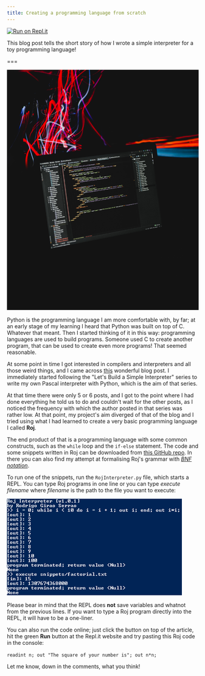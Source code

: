 ```yaml
---
title: Creating a programming language from scratch
---
```


[![Run on Repl.it](https://repl.it/badge/github/RojerGS/Roj)](https://repl.it/github/RojerGS/Roj)

This blog post tells the short story of how I wrote a simple interpreter for a toy programming language!

===

![A computer screen with some code in it, everything in a dark setting](computer-screen-with-code.jpg?crop=0,1200,3300,2400)

Python is the programming language I am more comfortable with, by far; at an early stage of my learning I heard that Python was built on top of C. Whatever that meant. Then I started thinking of it in this way: programming languages are used to build programs. Someone used C to create another program, that can be used to create even more programs! That seemed reasonable.

At some point in time I got interested in compilers and interpreters and all those weird things, and I came across [this](https://ruslanspivak.com/lsbasi-part1/) wonderful blog post. I immediately started following the "Let's Build a Simple Interpreter" series to write my own Pascal interpreter with Python, which is the aim of that series.

At that time there were only 5 or 6 posts, and I got to the point where I had done everything he told us to do and couldn't wait for the other posts, as I noticed the frequency with which the author posted in that series was rather low. At that point, my project's aim diverged of that of the blog and I tried using what I had learned to create a very basic programming language I called **Roj**.

The end product of that is a programming language with some common constructs, such as the ``while`` loop and the ``if-else`` statement. The code and some snippets written in Roj can be downloaded from [this GitHub repo](https://github.com/RojerGS/Roj). In there you can also find my attempt at formalising Roj's grammar with [_BNF notation_](https://en.wikipedia.org/wiki/Backus%E2%80%93Naur_form).

To run one of the snippets, run the `RojInterpreter.py` file, which starts a REPL. You can type Roj programs in one line or you can type _execute filename_ where _filename_ is the path to the file you want to execute:

![A screenshot of a basic REPL session in the Roj interpreter](roj_repl_session_screenshot.png)

Please bear in mind that the REPL does **not** save variables and whatnot from the previous lines. If you want to type a Roj program directly into the REPL, it will have to be a one-liner.

You can also run the code online; just click the button on top of the article, hit the green **Run** button at the Repl.it website and try pasting this Roj code in the console:

``readint n; out "The square of your number is"; out n*n;``

Let me know, down in the comments, what you think!